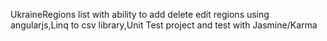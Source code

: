 
UkraineRegions list with ability to add delete edit regions using angularjs,Linq to csv library,Unit Test project and test with Jasmine/Karma